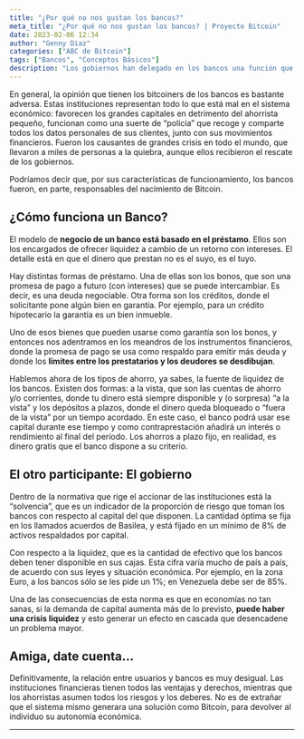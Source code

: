 ```yaml
---
title: "¿Por qué no nos gustan los bancos?"
meta_title: "¿Por qué no nos gustan los bancos? | Proyecto Bitcoin"
date: 2023-02-06 12:34
author: "Genny Diaz"
categories: ["ABC de Bitcoin"]
tags: ["Bancos", "Conceptos Básicos"]
description: "Los gobiernos han delegado en los bancos una función que jamás debió ser suya, la de vigilancia y auditoría de los bienes de los ciudadanos"
---
```


En general, la opinión que tienen los bitcoiners de los bancos es bastante adversa. Estas instituciones representan todo lo que está mal en el sistema económico: favorecen los grandes capitales en detrimento del ahorrista pequeño, funcionan como una suerte de “policía” que recoge y comparte todos los datos personales de sus clientes, junto con sus movimientos financieros. Fueron los causantes de grandes crisis en todo el mundo, que llevaron a miles de personas a la quiebra, aunque ellos recibieron el rescate de los gobiernos.

Podríamos decir que, por sus características de funcionamiento, los bancos fueron, en parte, responsables del nacimiento de Bitcoin.


## ¿Cómo funciona un Banco?

El modelo de **negocio de un banco está basado en el préstamo**. Ellos son los encargados de ofrecer liquidez a cambio de un retorno con intereses. El detalle está en que el dinero que prestan no es el suyo, es el tuyo.

Hay distintas formas de préstamo. Una de ellas son los bonos, que son una promesa de pago a futuro (con intereses) que se puede intercambiar. Es decir, es una deuda negociable. Otra forma son los créditos, donde el solicitante pone algún bien en garantía. Por ejemplo, para un crédito hipotecario la garantía es un bien inmueble.

Uno de esos bienes que pueden usarse como garantía son los bonos, y entonces nos adentramos en los meandros de los instrumentos financieros, donde la promesa de pago se usa como respaldo para emitir más deuda y donde los **límites entre los prestatarios y los deudores se desdibujan**.

Hablemos ahora de los tipos de ahorro, ya sabes, la fuente de liquidez de los bancos. Existen dos formas: a la vista, que son las cuentas de ahorro y/o corrientes, donde tu dinero está siempre disponible y (o sorpresa) “a la vista” y los depósitos a plazos, donde el dinero queda bloqueado o “fuera de la vista” por un tiempo acordado. En este caso, el banco podrá usar ese capital durante ese tiempo y como contraprestación añadirá un interés o rendimiento al final del período. Los ahorros a plazo fijo, en realidad, es dinero gratis que el banco dispone a su criterio.

## El otro participante: El gobierno

Dentro de la normativa que rige el accionar de las instituciones está la “solvencia”, que es un indicador de la proporción de riesgo que toman los bancos con respecto al capital del que disponen. La cantidad óptima se fija en los llamados acuerdos de Basilea, y está fijado en un mínimo de 8% de activos respaldados por capital.

Con respecto a la liquidez, que es la cantidad de efectivo que los bancos deben tener disponible en sus cajas. Esta cifra varía mucho de país a país, de acuerdo con sus leyes y situación económica. Por ejemplo, en la zona Euro, a los bancos sólo se les pide un 1%; en Venezuela debe ser de 85%.

Una de las consecuencias de esta norma es que en economías no tan sanas, si la demanda de capital aumenta más de lo previsto, **puede haber una crisis liquidez** y esto generar un efecto en cascada que desencadene un problema mayor.

## Amiga, date cuenta…

Definitivamente, la relación entre usuarios y bancos es muy desigual. Las instituciones financieras tienen todos las ventajas y derechos, mientras que los ahorristas asumen todos los riesgos y los deberes. No es de extrañar que el sistema mismo generara una solución como Bitcoin, para devolver al individuo su autonomía económica.

<hr>
